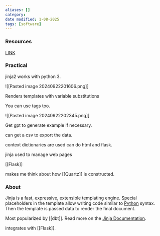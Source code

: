 ```yaml
---
aliases: []
category:
date modified: 1-08-2025
tags: [software]
---
```

### Resources

[LINK](https://www.youtube.com/watch?v=OraYXEr0Irg)

### Practical

jinja2 works with python 3.

![[Pasted image 20240922201606.png]]

Renders templates with variable substitutions 

You can use tags too.

![[Pasted image 20240922202345.png]]

Get gpt to generate example if necessary.

can get a csv to export the data.

context dictionaries are used can do html and flask.

jinja used to manage web pages

[[Flask]]

makes me think about how [[Quartz]] is constructed.

### About

Jinja is a fast, expressive, extensible templating engine. Special placeholders in the template allow writing code similar to [Python](term/python.md) syntax. Then the template is passed data to render the final document.

Most popularized by [[dbt]]. Read more on the [Jinja Documentation](https://jinja.palletsprojects.com/).

integrates with [[Flask]].
